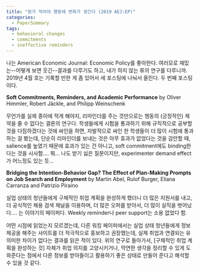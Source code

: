 ```yaml
---
title: "뭔가 적어야 행동에 변화가 생긴다 (2019 AEJ:EP)"
categories:
  - PaperSummary
tags:
  - behavioral changes
  - commitments
  - ineffective reminders
---
```


나는 American Economic Journal: Economic Policy를 좋아한다. 여러모로 재밌는--어떻게 보면 웃긴--결과를 다루기도 하고, 내가 하지 않는 류의 연구를 다루니까. 2019년 4월 호는 기록할 만한 게 좀 있어서 세 포스팅에 나눠서 올린다. 두 번째 포스팅이다.

**Soft Commitments, Reminders, and Academic Performance**
by Oliver Himmler, Robert Jäckle, and Philipp Weinschenk

무언가를 실제 종이에 적게 해야지, 리마인더를 주는 것만으로는 행동의 (긍정적인) 제약을 줄 수 없다는 결론의 연구다. 학생들에게 시험을 통과하기 위해 규칙적으로 공부할 것을 다짐하겠다는 것에 싸인을 하면, 자발적으로 싸인 한 학생들이 더 많이 시험에 통과하는 걸 봤는데, 단순히 리마인더를 보내는 것은 아무 효과가 없었다는 것을 감안할 때, salience를 높였기 때문에 효과가 있는 건 아니고, soft commitment에도 binding한다는 것을 시사함.... 뭐... 나도 받기 싫은 질문이지만, experimenter demand effect가 어느정도 있는 듯... 

**Bridging the Intention-Behavior Gap? The Effect of Plan-Making Prompts on Job Search and Employment**
by Martin Abel, Rulof Burger, Eliana Carranza and Patrizio Piraino

실업 상태의 청년들에게 구체적인 취업 계획을 완성하게 했더니 더 많은 지원서를 내고, 더 공식적인 채용 검색 채널을 이용하며, 더 많은 오퍼를 받아서, 더 많이 실직을 벗어났다.... 는 이야기의 페이퍼다. Weekly reminder나 peer support는 소용 없었다 함.

어떤 시점에 읽었는지 모르겠는데, 다른 워킹 페이퍼에서는 실업 상태 청년들에게 정보 제공을 해주는 사이트를 더 적극적으로 홍보하고 권장했는데, 실제 취업과 연결되는 유의미한 차이가 없다는 결과를 읽은 적이 있다. 위의 연구로 돌아가서, \[구체적인 취업 계획을 완성하는 것\] 자체가 취업 의지를 고양시키거나, 막연한 생각을 정리할 수 있게 도와준다는 점에서 다른 정보를 받아들이고 활용하기 좋은 상태로 만들어 준다고 해석할 수 있을 것 같다. 
